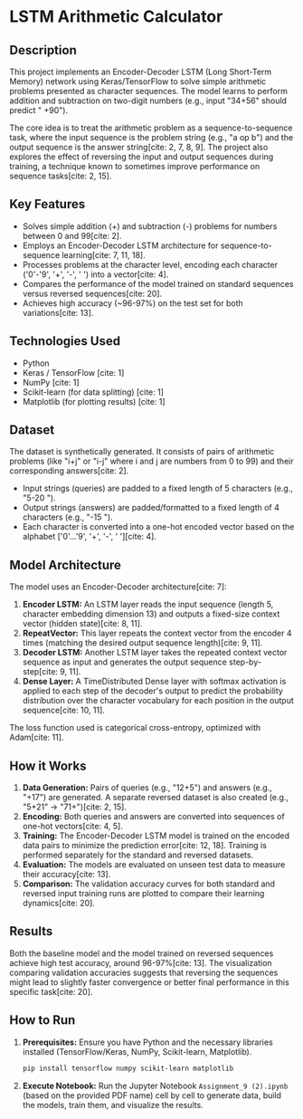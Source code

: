 # LSTM Arithmetic Calculator

## Description

This project implements an Encoder-Decoder LSTM (Long Short-Term Memory) network using Keras/TensorFlow to solve simple arithmetic problems presented as character sequences. The model learns to perform addition and subtraction on two-digit numbers (e.g., input "34+56" should predict " +90").

The core idea is to treat the arithmetic problem as a sequence-to-sequence task, where the input sequence is the problem string (e.g., "a op b") and the output sequence is the answer string[cite: 2, 7, 8, 9]. The project also explores the effect of reversing the input and output sequences during training, a technique known to sometimes improve performance on sequence tasks[cite: 2, 15].

## Key Features

* Solves simple addition (+) and subtraction (-) problems for numbers between 0 and 99[cite: 2].
* Employs an Encoder-Decoder LSTM architecture for sequence-to-sequence learning[cite: 7, 11, 18].
* Processes problems at the character level, encoding each character ('0'-'9', '+', '-', ' ') into a vector[cite: 4].
* Compares the performance of the model trained on standard sequences versus reversed sequences[cite: 20].
* Achieves high accuracy (~96-97%) on the test set for both variations[cite: 13].

## Technologies Used

* Python
* Keras / TensorFlow [cite: 1]
* NumPy [cite: 1]
* Scikit-learn (for data splitting) [cite: 1]
* Matplotlib (for plotting results) [cite: 1]

## Dataset

The dataset is synthetically generated. It consists of pairs of arithmetic problems (like "i+j" or "i-j" where i and j are numbers from 0 to 99) and their corresponding answers[cite: 2].
* Input strings (queries) are padded to a fixed length of 5 characters (e.g., "5-20 ").
* Output strings (answers) are padded/formatted to a fixed length of 4 characters (e.g., "-15 ").
* Each character is converted into a one-hot encoded vector based on the alphabet ['0'...'9', '+', '-', ' '][cite: 4].

## Model Architecture

The model uses an Encoder-Decoder architecture[cite: 7]:
1.  **Encoder LSTM:** An LSTM layer reads the input sequence (length 5, character embedding dimension 13) and outputs a fixed-size context vector (hidden state)[cite: 8, 11].
2.  **RepeatVector:** This layer repeats the context vector from the encoder 4 times (matching the desired output sequence length)[cite: 9, 11].
3.  **Decoder LSTM:** Another LSTM layer takes the repeated context vector sequence as input and generates the output sequence step-by-step[cite: 9, 11].
4.  **Dense Layer:** A TimeDistributed Dense layer with softmax activation is applied to each step of the decoder's output to predict the probability distribution over the character vocabulary for each position in the output sequence[cite: 10, 11].

The loss function used is categorical cross-entropy, optimized with Adam[cite: 11].

## How it Works

1.  **Data Generation:** Pairs of queries (e.g., "12+5") and answers (e.g., "+17") are generated. A separate reversed dataset is also created (e.g., "5+21" -> "71+")[cite: 2, 15].
2.  **Encoding:** Both queries and answers are converted into sequences of one-hot vectors[cite: 4, 5].
3.  **Training:** The Encoder-Decoder LSTM model is trained on the encoded data pairs to minimize the prediction error[cite: 12, 18]. Training is performed separately for the standard and reversed datasets.
4.  **Evaluation:** The models are evaluated on unseen test data to measure their accuracy[cite: 13].
5.  **Comparison:** The validation accuracy curves for both standard and reversed input training runs are plotted to compare their learning dynamics[cite: 20].

## Results

Both the baseline model and the model trained on reversed sequences achieve high test accuracy, around 96-97%[cite: 13]. The visualization comparing validation accuracies suggests that reversing the sequences might lead to slightly faster convergence or better final performance in this specific task[cite: 20].

## How to Run

1.  **Prerequisites:** Ensure you have Python and the necessary libraries installed (TensorFlow/Keras, NumPy, Scikit-learn, Matplotlib).
    ```bash
    pip install tensorflow numpy scikit-learn matplotlib
    ```
2.  **Execute Notebook:** Run the Jupyter Notebook `Assignment_9 (2).ipynb` (based on the provided PDF name) cell by cell to generate data, build the models, train them, and visualize the results.
